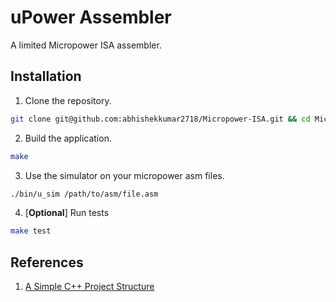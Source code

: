 # uPower Assembler

A limited Micropower ISA assembler.

## Installation

1. Clone the repository.

```bash
git clone git@github.com:abhishekkumar2718/Micropower-ISA.git && cd Micropower-ISA
```

2. Build the application.

```bash
make
```

3. Use the simulator on your micropower asm files.

```bash
./bin/u_sim /path/to/asm/file.asm
```

4. [**Optional**] Run tests

```bash
make test
```

## References

1. [A Simple C++ Project Structure](https://hiltmon.com/blog/2013/07/03/a-simple-c-plus-plus-project-structure/)
